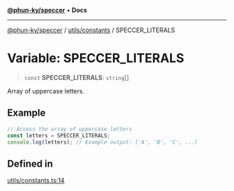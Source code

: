 [**@phun-ky/speccer**](../../../README.md) • **Docs**

***

[@phun-ky/speccer](../../../README.md) / [utils/constants](../README.md) / SPECCER\_LITERALS

# Variable: SPECCER\_LITERALS

> `const` **SPECCER\_LITERALS**: `string`[]

Array of uppercase letters.

## Example

```ts
// Access the array of uppercase letters
const letters = SPECCER_LITERALS;
console.log(letters); // Example output: ['A', 'B', 'C', ...]
```

## Defined in

[utils/constants.ts:14](https://github.com/phun-ky/speccer/blob/main/src/utils/constants.ts#L14)
